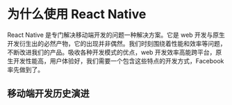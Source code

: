 # 为什么使用 React Native

React Native 是专门解决移动端开发的问题一种解决方案。它是 web 开发与原生开发衍生出的必然产物，它的出现并非偶然。我们时刻围绕着性能和效率等问题，不断改进我们的产品。吸收各种开发模式的优点，web 开发效率高能跨平台，原生开发性能高，用户体验好，我们需要一个包含这些特点的开发方式，Facebook 率先做到了。

## 移动端开发历史演进